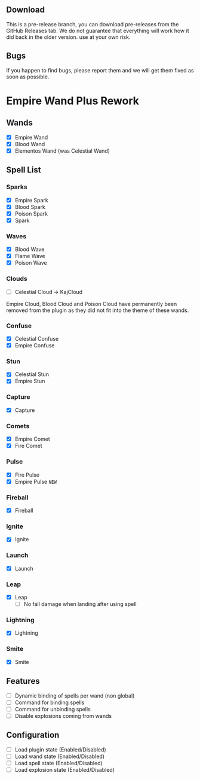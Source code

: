 ## Download

This is a pre-release branch, you can download pre-releases from the GitHub Releases tab. We do not guarantee that everything will work how it did back in the older version. use at your own risk.

## Bugs

If you happen to find bugs, please report them and we will get them fixed as soon as possible.

# Empire Wand Plus Rework

## Wands

- [x] Empire Wand
- [x] Blood Wand
- [x] Elementos Wand (was Celestial Wand)

## Spell List

### Sparks

- [x] Empire Spark
- [x] Blood Spark
- [x] Poison Spark
- [x] Spark

### Waves

- [x] Blood Wave
- [x] Flame Wave
- [x] Poison Wave

### Clouds

- [ ] Celestial Cloud -> KajCloud

Empire Cloud, Blood Cloud and Poison Cloud have permanently been removed from the plugin as they did not fit into the theme of these wands. 

### Confuse

- [x] Celestial Confuse
- [x] Empire Confuse

### Stun

- [x] Celestial Stun
- [x] Empire Stun

### Capture

- [x] Capture

### Comets

- [x] Empire Comet
- [x] Fire Comet

### Pulse

- [x] Fire Pulse
- [x] Empire Pulse `NEW`

### Fireball

- [x] Fireball

### Ignite

- [x] Ignite

### Launch

- [x] Launch

### Leap

- [x] Leap
  - [ ] No fall damage when landing after using spell

### Lightning

- [x] Lightning

### Smite

- [x] Smite

## Features

- [ ] Dynamic binding of spells per wand (non global)
- [ ] Command for binding spells
- [ ] Command for unbinding spells
- [ ] Disable explosions coming from wands

## Configuration

- [ ] Load plugin state (Enabled/Disabled)
- [ ] Load wand state (Enabled/Disabled)
- [ ] Load spell state (Enabled/Disabled)
- [ ] Load explosion state (Enabled/Disabled)
